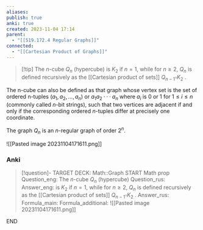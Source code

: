 ```yaml
---
aliases: 
publish: true
anki: true
created: 2023-11-04 17:14
parent:
  - "[[519.172.4 Regular Graphs]]"
connected:
  - "[[Cartesian Product of Graphs]]"
---
```

> [!tip] The $n$-cube $Q_n {}$ (hypercube)
is $K_2$ if $n = 1$, 
while for $n ≥ 2$, $Q_n {}$ is defined recursively as the [[Cartesian product of sets]] $Q_{n−1} \square K_2 {}$ . 

The n-cube can also be defined as that graph whose vertex set is the set of ordered n-tuples $(a_1, a_2, . . . , a_n) {}$ or $a_1a_2 ···a_n {}$ where $a_i {}$ is $0 {}$ or $1 {}$ for $1 ≤ i ≤ n$ (commonly called $n {}$-bit strings), such that two vertices are adjacent if and only if the corresponding ordered $n$-tuples differ at precisely one coordinate. 

The graph $Q_n$ is an $n$-regular graph of order $2^n {}$. 

![[Pasted image 20231104171611.png]]



### Anki
> [!question]-
TARGET DECK: Math::Graph
START
Math prop
Question_eng: The $n$-cube $Q_n {}$ (hypercube)
Question_rus: 
Answer_eng: is $K_2$ if $n = 1$, 
while for $n ≥ 2$, $Q_n {}$ is defined recursively as the [[Cartesian product of sets]] $Q_{n−1} \square K_2 {}$ . 
Answer_rus: 
Formula_main: 
Formula_additional: ![[Pasted image 20231104171611.png]]
<!--ID: 1699164293883-->
END








